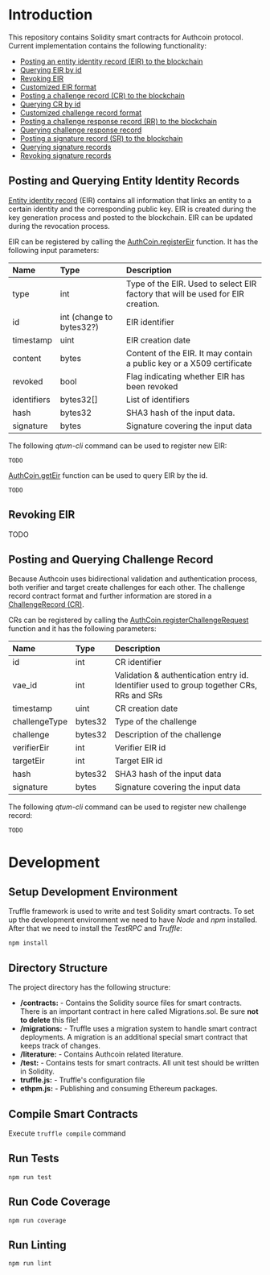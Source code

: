 # Introduction #

This repository contains Solidity smart contracts for Authcoin protocol. Current implementation contains the following functionality:

* [Posting an entity identity record (EIR) to the blockchain](#eir_post)
* [Querying EIR by id](#eir_post)
* [Revoking EIR](#eir_revoke)
* [Customized EIR format](#eir_custom)
* [Posting a challenge record (CR) to the blockchain](#cr_post) 
* [Querying CR by id](#cr_post)
* [Customized challenge record format](#cr_custom)
* [Posting a challenge response record (RR) to the blockchain](#rr_post)
* [Querying challenge response record](#rr_post)
* [Posting a signature record (SR) to the blockchain](#sr_post)
* [Querying signature records](#sr_post)
* [Revoking signature records](#sr_revoke)

## Posting and Querying Entity Identity Records <a name="eir_post"></a> ##
 
[Entity identity record](contracts/EntityIdentityRecord.sol) (EIR) contains all information that links an
entity to a certain identity and the corresponding public key. EIR is created during the key generation 
process and posted to the blockchain. EIR can be updated during the revocation process.

EIR can be registered by calling the [AuthCoin.registerEir](contracts/AuthCoin.sol#L55) function. It has the 
following input parameters:

| Name           | Type           | Description  |
|:-------------- | :--------------| :----------- |
| type           |int             | Type of the EIR. Used to select EIR factory that will be used for EIR creation.|
| id             |int (change to bytes32?)| EIR identifier |
| timestamp      |uint            | EIR creation date|
| content        |bytes           | Content of the EIR. It may contain a public key or a X509 certificate|
| revoked        |bool            | Flag indicating whether EIR has been revoked |
| identifiers    |bytes32[]       | List of identifiers|
| hash           |bytes32         | SHA3 hash of the input data.|
| signature      |bytes           | Signature covering the input data|

The following _qtum-cli_ command can be used to register new EIR:

```
TODO
```

[AuthCoin.getEir](contracts/AuthCoin.sol#L112) function can be used to query EIR by the id.

```
TODO
```

## Revoking EIR <a name="eir_revoke"></a> ##

TODO

## Posting and Querying Challenge Record <a name="cr_post"></a> ##

Because Authcoin uses bidirectional validation and authentication process, both verifier and target create challenges 
for each other. The challenge record contract format and further information are stored in a 
[ChallengeRecord (CR)](contracts/ChallengeRecord.sol). 

CRs can be registered by calling the [AuthCoin.registerChallengeRequest](contracts/AuthCoin.sol#L69) function and it has 
the following parameters:

| Name           | Type           | Description  |
|:-------------- | :--------------| :----------- |
| id             |int             | CR identifier |
| vae_id         |int             | Validation & authentication entry id. Identifier used to group together CRs, RRs and SRs|
| timestamp      |uint            | CR creation date|
| challengeType  |bytes32         | Type of the challenge|
| challenge      |bytes32         | Description of the challenge|
| verifierEir    |int             | Verifier EIR id|
| targetEir      |int             | Target EIR id|
| hash           |bytes32         | SHA3 hash of the input data|
| signature      |bytes           | Signature covering the input data|

The following _qtum-cli_ command can be used to register new challenge record:

```
TODO
```

# Development #

## Setup Development Environment ##

Truffle framework is used to write and test Solidity smart contracts. To set up the development environment we need 
to have _Node_ and _npm_ installed. After that we need to install the _TestRPC_ and _Truffle_:

```
npm install
```

## Directory Structure ##

The project directory has the following structure:

* **/contracts:** - Contains the Solidity source files for smart contracts. There is an important contract in here called Migrations.sol. Be sure **not to delete** this file!
* **/migrations:** - Truffle uses a migration system to handle smart contract deployments. A migration is an additional special smart contract that keeps track of changes.
* **/literature:** - Contains Authcoin related literature.
* **/test:** - Contains tests for smart contracts. All unit test should be written in Solidity.
* **truffle.js:** - Truffle's configuration file
* **ethpm.js:** -  Publishing and consuming Ethereum packages.

## Compile Smart Contracts ##

Execute `truffle compile` command

## Run Tests ##

```
npm run test
```

## Run Code Coverage ##

```
npm run coverage
```

## Run Linting ##

```
npm run lint
```